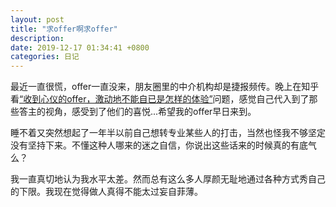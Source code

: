 ```yaml
---
layout: post
title: "求offer啊求offer"
description: 
date: 2019-12-17 01:34:41 +0800
categories: 日记
---
```


最近一直很慌，offer一直没来，朋友圈里的中介机构却是捷报频传。晚上在知乎看[“收到心仪的offer，激动地不能自已是怎样的体验”](https://www.zhihu.com/question/28038820)问题，感觉自己代入到了那些答主的视角，感受到了他们的喜悦...希望我的offer早日来到。

睡不着又突然想起了一年半以前自己想转专业某些人的打击，当然也怪我不够坚定没有坚持下来。不懂这种人哪来的迷之自信，你说出这些话来的时候真的有底气么？

我一直真切地认为我水平太差。然而总有这么多人厚颜无耻地通过各种方式秀自己的下限。我现在觉得做人真得不能太过妄自菲薄。
